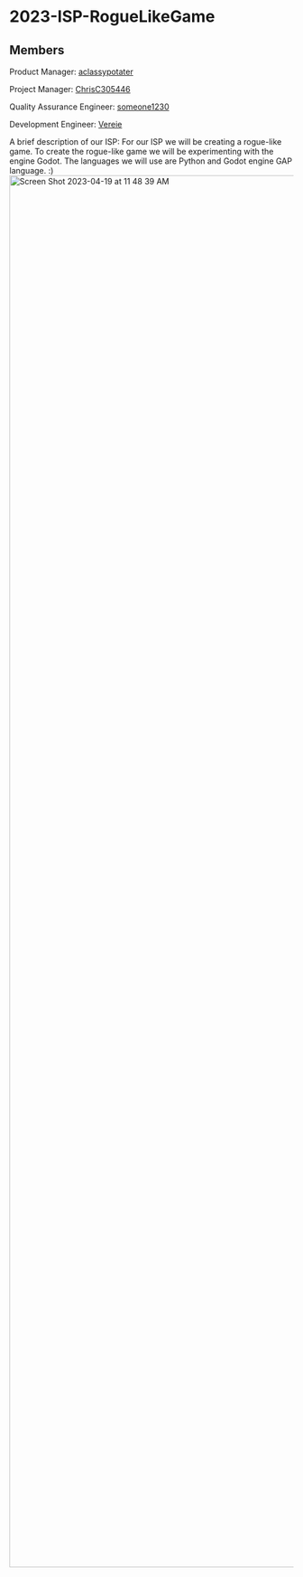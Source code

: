 # 2023-ISP-RogueLikeGame

## Members

Product Manager: [aclassypotater](https://www.codermerlin.com/users/evan-bowerman/Digital%20Portfolio/index.html)

Project Manager: [ChrisC305446](https://www.codermerlin.com/users/christopher-carter/Digital%20Portfolio/index.html)

Quality Assurance Engineer: [someone1230](https://codermerlin.com/users/andrew-liu/Digital%20Portfolio/index.html)

Development Engineer: [Vereie](https://www.codermerlin.com/users/robert-brugger/Digital%20Portfolio/index.html)

A brief description of our ISP:
For our ISP we will be creating a rogue-like game. To create the rogue-like game we will be experimenting with the engine Godot. The languages we will use are Python and Godot engine GAP language. 
:)
<img width="2463" alt="Screen Shot 2023-04-19 at 11 48 39 AM" src="https://user-images.githubusercontent.com/89532483/233150509-68469077-cdff-4f62-9f1c-7ef7dca71aed.png">
